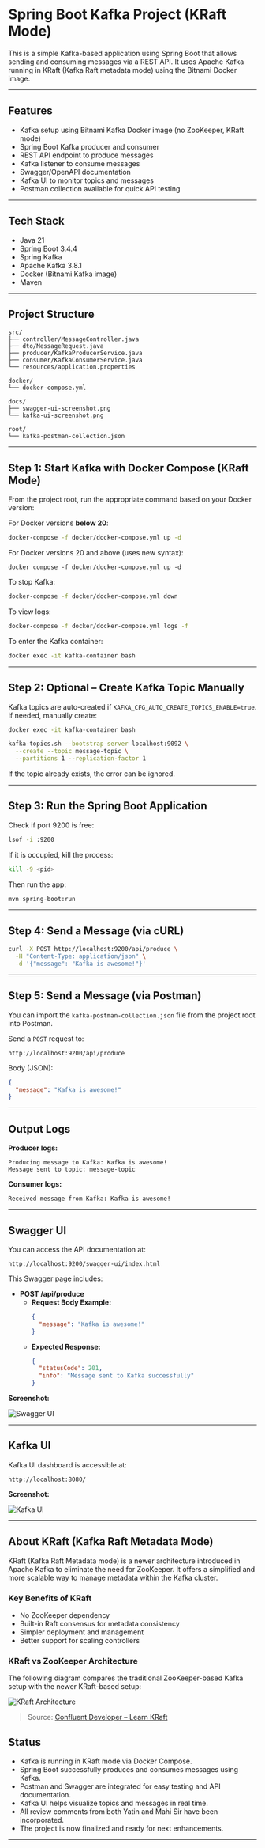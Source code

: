 # Spring Boot Kafka Project (KRaft Mode)

This is a simple Kafka-based application using Spring Boot that allows sending and consuming messages via a REST API. It uses Apache Kafka running in KRaft (Kafka Raft metadata mode) using the Bitnami Docker image.

---

## Features

- Kafka setup using Bitnami Kafka Docker image (no ZooKeeper, KRaft mode)
- Spring Boot Kafka producer and consumer
- REST API endpoint to produce messages
- Kafka listener to consume messages
- Swagger/OpenAPI documentation
- Kafka UI to monitor topics and messages
- Postman collection available for quick API testing

---

## Tech Stack

- Java 21
- Spring Boot 3.4.4
- Spring Kafka
- Apache Kafka 3.8.1
- Docker (Bitnami Kafka image)
- Maven

---

## Project Structure

```
src/
├── controller/MessageController.java
├── dto/MessageRequest.java
├── producer/KafkaProducerService.java
├── consumer/KafkaConsumerService.java
└── resources/application.properties

docker/
└── docker-compose.yml

docs/
├── swagger-ui-screenshot.png
└── kafka-ui-screenshot.png

root/
└── kafka-postman-collection.json
```

---

## Step 1: Start Kafka with Docker Compose (KRaft Mode)

From the project root, run the appropriate command based on your Docker version:

For Docker versions **below 20**:

```bash
docker-compose -f docker/docker-compose.yml up -d
```

For Docker versions 20 and above (uses new syntax):

```
docker compose -f docker/docker-compose.yml up -d
```

To stop Kafka:

```bash
docker-compose -f docker/docker-compose.yml down
```

To view logs:

```bash
docker-compose -f docker/docker-compose.yml logs -f
```

To enter the Kafka container:

```bash
docker exec -it kafka-container bash
```

---

## Step 2: Optional – Create Kafka Topic Manually

Kafka topics are auto-created if `KAFKA_CFG_AUTO_CREATE_TOPICS_ENABLE=true`. If needed, manually create:

```bash
docker exec -it kafka-container bash

kafka-topics.sh --bootstrap-server localhost:9092 \
  --create --topic message-topic \
  --partitions 1 --replication-factor 1
```

If the topic already exists, the error can be ignored.

---

## Step 3: Run the Spring Boot Application

Check if port 9200 is free:

```bash
lsof -i :9200
```

If it is occupied, kill the process:

```bash
kill -9 <pid>
```

Then run the app:

```bash
mvn spring-boot:run
```

---

## Step 4: Send a Message (via cURL)

```bash
curl -X POST http://localhost:9200/api/produce \
  -H "Content-Type: application/json" \
  -d '{"message": "Kafka is awesome!"}'
```

---

## Step 5: Send a Message (via Postman)

You can import the `kafka-postman-collection.json` file from the project root into Postman.

Send a `POST` request to:

```
http://localhost:9200/api/produce
```

Body (JSON):

```json
{
  "message": "Kafka is awesome!"
}
```

---

## Output Logs

**Producer logs:**

```
Producing message to Kafka: Kafka is awesome!
Message sent to topic: message-topic
```

**Consumer logs:**

```
Received message from Kafka: Kafka is awesome!
```

---

## Swagger UI

You can access the API documentation at:

```
http://localhost:9200/swagger-ui/index.html
```


This Swagger page includes:

- **POST /api/produce**  
  - **Request Body Example:**
    ```json
    {
      "message": "Kafka is awesome!"
    }
    ```
  - **Expected Response:**
    ```json
    {
      "statusCode": 201,
      "info": "Message sent to Kafka successfully"
    }
    ```

**Screenshot:**

![Swagger UI](docs/swagger-ui-screenshot.png)

---

## Kafka UI

Kafka UI dashboard is accessible at:

```
http://localhost:8080/
```

**Screenshot:**

![Kafka UI](docs/kafka-ui-screenshot.png)

---

## About KRaft (Kafka Raft Metadata Mode)

KRaft (Kafka Raft Metadata mode) is a newer architecture introduced in Apache Kafka to eliminate the need for ZooKeeper. It offers a simplified and more scalable way to manage metadata within the Kafka cluster.

### Key Benefits of KRaft

- No ZooKeeper dependency
- Built-in Raft consensus for metadata consistency
- Simpler deployment and management
- Better support for scaling controllers

### KRaft vs ZooKeeper Architecture

The following diagram compares the traditional ZooKeeper-based Kafka setup with the newer KRaft-based setup:

![KRaft Architecture](docs/kraft-architecture.jpg)

> Source: [Confluent Developer – Learn KRaft](https://developer.confluent.io/learn/kraft/)


## Status

- Kafka is running in KRaft mode via Docker Compose. 
- Spring Boot successfully produces and consumes messages using Kafka.
- Postman and Swagger are integrated for easy testing and API documentation.
- Kafka UI helps visualize topics and messages in real time.
- All review comments from both Yatin and Mahi Sir have been incorporated.
- The project is now finalized and ready for next enhancements.

---

